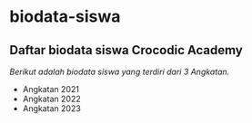# biodata-siswa

Daftar biodata siswa Crocodic Academy
---
*Berikut adalah biodata siswa yang terdiri dari 3 Angkatan.*
- Angkatan 2021
- Angkatan 2022
- Angkatan 2023
